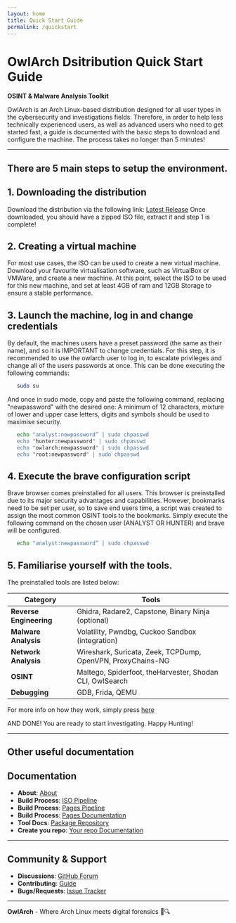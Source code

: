 ```yaml
---
layout: home
title: Quick Start Guide
permalink: /quickstart
---
```


# OwlArch Dsitribution Quick Start Guide  
**OSINT & Malware Analysis Toolkit**  

OwlArch is an Arch Linux-based distribution designed for all user types in the cybersecurity and investigations fields. Therefore, in order to help less technically experienced users, as well as advanced users who need to get started fast, a guide is documented with the basic steps to download and configure the machine. The process takes no longer than 5 minutes!

---

## There are 5 main steps to setup the environment.

## 1. Downloading the distribution
Download the distribution via the following link: [Latest Release](https://github.com/Leku2020/OwlArch/releases)
Once downloaded, you should have a zipped ISO file, extract it and step 1 is complete!

## 2. Creating a virtual machine
For most use cases, the ISO can be used to create a new virtual machine. Download your favourite virtualisation software, such as VirtualBox or VMWare, and create a new machine.
At this point, select the ISO to be used for this new machine, and set at least 4GB of ram and 12GB Storage to ensure a stable performance.

## 3. Launch the machine, log in and change credentials
By default, the machines users have a preset password (the same as their name), and so it is IMPORTANT to change credentials.
For this step, it is recommended to use the owlarch user to log in, to escalate privileges and change all of the users passwords at once. This can be done executing the following commands:
```bash  
   sudo su 
   ``` 
And once in sudo mode, copy and paste the following command, replacing "newpassword" with the desired one:
A minimum of 12 characters, mixture of lower and upper case letters, digits and symbols should be used to maximise security.
```bash  
   echo "analyst:newpassword” | sudo chpasswd
   echo "hunter:newpassword" | sudo chpasswd
   echo "owlarch:newpassword" | sudo chpasswd
   echo "root:newpassword" | sudo chpasswd
   ```
## 4. Execute the brave configuration script
Brave browser comes preinstalled for all users. This browser is preinstalled due to its major security advantages and capabilities. However, bookmarks need to be set per user, so to save end users time, a script was created to assign the most common OSINT tools to the bookmarks. Simply execute the following command on the chosen user (ANALYST OR HUNTER) and brave will be configured.
```bash  
   echo "analyst:newpassword” | sudo chpasswd
   ```
## 5. Familiarise yourself with the tools.

The preinstalled tools are listed below:

| Category                | Tools                                                                  |  
|-------------------------|-----------------------------------------------------------------------|  
| **Reverse Engineering** | Ghidra, Radare2, Capstone, Binary Ninja (optional)                    |  
| **Malware Analysis**    | Volatility, Pwndbg, Cuckoo Sandbox (integration)                      |  
| **Network Analysis**    | Wireshark, Suricata, Zeek, TCPDump, OpenVPN, ProxyChains-NG           |  
| **OSINT**               | Maltego, Spiderfoot, theHarvester, Shodan CLI, OwlSearch              |  
| **Debugging**           | GDB, Frida, QEMU                                                      |  

For more info on how they work, simply press [here](packages)

AND DONE! You are ready to start investigating. Happy Hunting!

---

## Other useful documentation
## Documentation  
- **About**: [About](about)  
- **Build Process**: [ISO Pipeline](https://github.com/Leku2020/OwlArch/blob/main/.github/workflows/BuildISO.yml)
- **Build Process**: [Pages Pipeline](https://github.com/Leku2020/OwlArch/blob/main/.github/workflows/PublishPages.yml)
- **Build Process**: [Pages Documentation](actionspages)
- **Tool Docs**: [Package Repository](https://leku2020.github.io/OwlArchRepo)  
- **Create you repo**: [Your repo Documentation](yourownrepo)

---

## Community & Support  
- **Discussions**: [GitHub Forum](https://github.com/Leku2020/OwlArch/discussions)  
- **Contributing**: [Guide](https://leku2020.github.io/OwlArch/contribute)  
- **Bugs/Requests**: [Issue Tracker](https://github.com/Leku2020/OwlArch/issues) 

---

**OwlArch** - Where Arch Linux meets digital forensics 🦉🔍  
